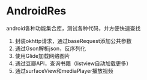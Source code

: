 # AndroidRes
android各种功能集合库，测试各种代码，并方便快速查找

1. 封装okhttp请求，通过baseRequest添加公共参数
2. 通过Gson解析json，反序列化
3. 使用Glide加载网络图片
4. 通过豆瓣API，查询书籍（listview自动加载更多）
5. 通过surfaceView和mediaPlayer播放视频
